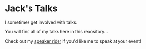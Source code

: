 # Jack's Talks

I sometimes get involved with talks.

You will find all of my talks here in this repository...

Check out my [speaker rider](./Speaker_Rider.md) if you'd like me to speak at your event!
